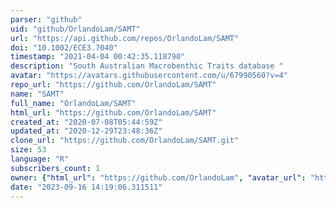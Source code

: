```yaml
---
parser: "github"
uid: "github/OrlandoLam/SAMT"
url: "https://api.github.com/repos/OrlandoLam/SAMT"
doi: "10.1002/ECE3.7040"
timestamp: "2021-04-04 00:42:35.118790"
description: "South Australian Macrobenthic Traits database "
avatar: "https://avatars.githubusercontent.com/u/67990560?v=4"
repo_url: "https://github.com/OrlandoLam/SAMT"
name: "SAMT"
full_name: "OrlandoLam/SAMT"
html_url: "https://github.com/OrlandoLam/SAMT"
created_at: "2020-07-08T05:44:59Z"
updated_at: "2020-12-29T23:48:36Z"
clone_url: "https://github.com/OrlandoLam/SAMT.git"
size: 53
language: "R"
subscribers_count: 1
owner: {"html_url": "https://github.com/OrlandoLam", "avatar_url": "https://avatars.githubusercontent.com/u/67990560?v=4", "login": "OrlandoLam", "type": "User"}
date: "2023-09-16 14:19:06.311511"
---
```

